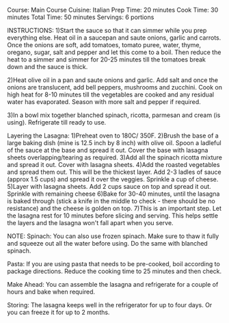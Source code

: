 Course: Main Course
Cuisine: Italian
Prep Time: 20 minutes
Cook Time: 30 minutes
Total Time: 50 minutes
Servings: 6 portions

INSTRUCTIONS:
   1)Start the sauce so that it can simmer while you prep everything else. Heat oil in a saucepan and saute onions, garlic and carrots. Once the onions are soft, add tomatoes, tomato puree, water, thyme, oregano, sugar, salt and pepper and let this come to a boil. Then reduce the heat to a simmer and simmer for 20-25 minutes till the tomatoes break down and the sauce is thick.

   2)Heat olive oil in a pan and saute onions and garlic. Add salt and once the onions are translucent, add bell peppers, mushrooms and zucchini. Cook on high heat for 8-10 minutes till the vegetables are cooked and any residual water has evaporated. Season with more salt and pepper if required.

   3)In a bowl mix together blanched spinach, ricotta, parmesan and cream (is using). Refrigerate till ready to use.

Layering the Lasagna:
   1)Preheat oven to 180C/ 350F.
   2)Brush the base of a large baking dish (mine is 12.5 inch by 8 inch) with olive oil. Spoon a ladleful of the sauce at the base and spread it out. Cover the base with lasagna sheets overlapping/tearing as required.
   3)Add all the spinach ricotta mixture and spread it out. Cover with lasagna sheets.
   4)Add the roasted vegetables and spread them out. This will be the thickest layer. Add 2-3 ladles of sauce (approx 1.5 cups) and spread it over the veggies. Sprinkle a cup of cheese.
   5)Layer with lasagna sheets. Add 2 cups sauce on top and spread it out. Sprinkle with remaining cheese
   6)Bake for 30-40 minutes, until the lasagna is baked through (stick a knife in the middle to check - there should be no resistance) and the cheese is golden on top.
   7)This is an important step. Let the lasagna rest for 10 minutes before slicing and serving. This helps settle the layers and the lasagna won't fall apart when you serve.

NOTE:
   Spinach: You can also use frozen spinach. Make sure to thaw it fully and squeeze out all the water before using. Do the same with blanched spinach.

   Pasta: If you are using pasta that needs to be pre-cooked, boil according to package directions. Reduce the cooking time to 25 minutes and then check.

   Make Ahead: You can assemble the lasagna and refrigerate for a couple of hours and bake when required.
   
   Storing: The lasagna keeps well in the refrigerator for up to four days. Or you can freeze it for up to 2 months.